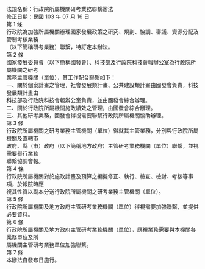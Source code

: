法規名稱：行政院所屬機關研考業務聯繫辦法  
修正日期：民國 103 年 07 月 16 日  
第 1 條  
行政院為加強所屬機關辦理國家發展政策之研究、規劃、協調、審議、資源分配及管制考核業務  
（以下簡稱研考業務）聯繫，特訂定本辦法。  
第 2 條  
國家發展委員會（以下簡稱國發會）、科技部及行政院科技會報辦公室為行政院所屬機關之研考  
業務主管機關（單位），其工作配合聯繫如下：  
一、關於個案計畫之管理，社會發展類計畫、公共建設類計畫由國發會負責，科技發展類計畫由  
科技部及行政院科技會報辦公室負責，並由國發會綜合辦理。  
二、關於行政院所屬機關施政績效之管理，由國發會綜合辦理。  
三、其他研考業務，國發會得視需要聯繫行政院所屬機關協助辦理。  
第 3 條  
行政院所屬機關之研考業務主管機關（單位）得就其主管業務，分別與行政院所屬機關及直轄市  
政府、縣（市）政府（以下簡稱地方政府）主管研考業務機關（單位）聯繫，並視需要舉行業務  
聯繫協調會報。  
第 4 條  
行政院所屬機關對於施政計畫及預算之編擬修正、執行、檢查、檢討、考核等事項，於報院時應  
視其性質以副本分送行政院所屬機關之研考業務主管機關（單位）。  
第 5 條  
行政院所屬機關及地方政府主管研考業務機關（單位）得視需要加強聯繫，並提供必要資料。  
第 6 條  
行政院所屬機關及地方政府主管研考業務機關（單位），應視業務需要與本機關各業務單位及所  
屬機關主管研考業務單位加強聯繫。  
第 7 條  
本辦法自發布日施行。  


